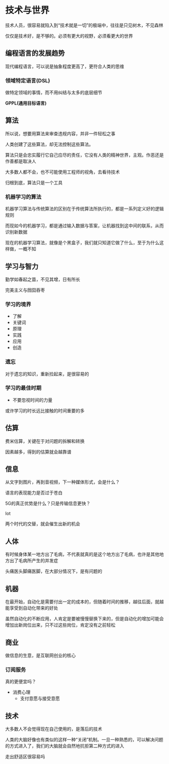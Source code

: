 # 技术与世界

技术人员，很容易就陷入到“技术就是一切”的极端中，往往是只见树木，不见森林

仅仅是技术好，是不够的。必须有更大的视野，必须看更大的世界

## 编程语言的发展趋势

现代编程语言，可以说是抽象程度更高了，更符合人类的思维

### 领域特定语言(DSL)

做特定领域的事情，而不用纠结与太多的底层细节

**GPPL(通用目标语言)**

## 算法

所以说，想要用算法来审查违规内容，并非一件轻松之事

人类创建了这些算法，却无法控制这些算法。

算法只是会忠实履行它自己应尽的责任，它没有人类的精神世界，主观。作恶还是作善都是取决人

大多数人都不会，也不可能使用工程师的视角，去看待技术

归根到底，算法只是一个工具

### 机器学习的算法

机器学习算法与传统算法的区别在于传统算法所执行的，都是一系列定义好的逻辑规则

而现如今的机器学习，都是通过输入数据与答案，让机器找到这中间的联系，从而识别新数据

现在的机器学习算法，就像是个黑盒子，我们就只知道它做了什么，至于为什么这样做，一概不知

## 学习与智力

勤学如春起之苗，不见其增，日有所长

完美主义与囫囵吞枣

### 学习的境界

- 了解
- 关键词
- 原理
- 实践
- 应用
- 创造

### 遗忘

对于遗忘的知识，重新捡起来，是很容易的

### 学习的最佳时期

- 不要忽视时间的力量

或许学习的时长远比接触的时间重要的多

## 估算

费米估算，关键在于对问题的拆解和转换

因素越多，得到的估算就会越靠谱

## 信息

从文字到图片，再到音视频，下一种媒体形式，会是什么？

语言的表现能力是否过于苍白

5G的真正优势是什么？只是传输信息更快？

Iot

两个时代的交替，就会催生出新的机会

## 人体

有时候身体某一地方出了毛病，不代表就真的是这个地方出了毛病，也许是其他地方出了毛病所产生的并发症

头痛医头脚痛医脚，在大部分情况下，是有问题的

## 机器

在最开始，自动化是需要付出一定的成本的，但随着时间的推移，越往后面，就越能享受到自动化带来的好处

虽然自动化的不断应用，人肯定是要被慢慢替换下来的，但是自动化的增加可能会增加出新岗位出来，只不过这些岗位，肯定没有之前轻松

## 商业

做信息的生意，是互联网创业的核心

### 订阅服务

真的更便宜吗？

- 消费心理
  - 支付意愿与接受意愿

## 技术

大多数人不会觉得现在自己使用的，是落后的技术

人类的大脑好像也有类似的这样一种“关闭”机制。一旦一种熟悉的，可以解决问题的方式进入了，我们的大脑就会自然地抗拒第二种方式的进入

走出舒适区很容易吗